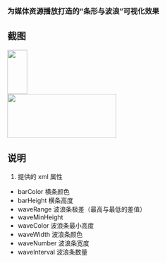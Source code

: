 
### 为媒体资源播放打造的“条形与波浪”可视化效果

## 截图
<p>
<img width="30%" height="100px" src="https://raw.githubusercontent.com/DuanJiaNing/BarWavesVew/master/screenshort.gif">
<img width="70%" height="100px" src="https://raw.githubusercontent.com/DuanJiaNing/BarWavesVew/master/screenshort01.gif">
</p>

## 说明

1. 提供的 xml 属性

- barColor  横条颜色
- barHeight  横条高度
- waveRange  波浪条极差（最高与最低的差值）
- waveMinHeight  
- waveColor  波浪条最小高度
- waveWidth  波浪条颜色
- waveNumber  波浪条宽度
- waveInterval  波浪条数量
